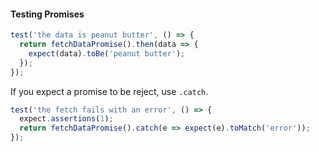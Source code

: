 #### Testing Promises

```javascript
test('the data is peanut butter', () => {
  return fetchDataPromise().then(data => {
    expect(data).toBe('peanut butter');
  });
});
```

If you expect a promise to be reject, use `.catch`.

```javascript
test('the fetch fails with an error', () => {
  expect.assertions(1);
  return fetchDataPromise().catch(e => expect(e).toMatch('error'));
});
```
